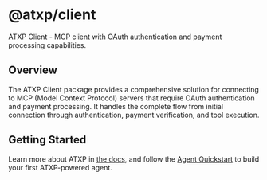 # @atxp/client

ATXP Client - MCP client with OAuth authentication and payment processing capabilities.

## Overview

The ATXP Client package provides a comprehensive solution for connecting to MCP (Model Context Protocol) servers that require OAuth authentication and payment processing. It handles the complete flow from initial connection through authentication, payment verification, and tool execution.

## Getting Started

Learn more about ATXP in [the docs](https://docs.atxp.ai/atxp), and follow the [Agent Quickstart](https://docs.atxp.ai/client) to build your first ATXP-powered agent.